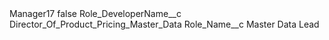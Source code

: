 <?xml version="1.0" encoding="UTF-8"?>
<CustomMetadata xmlns="http://soap.sforce.com/2006/04/metadata" xmlns:xsi="http://www.w3.org/2001/XMLSchema-instance" xmlns:xsd="http://www.w3.org/2001/XMLSchema">
    <label>Manager17</label>
    <protected>false</protected>
    <values>
        <field>Role_DeveloperName__c</field>
        <value xsi:type="xsd:string">Director_Of_Product_Pricing_Master_Data</value>
    </values>
    <values>
        <field>Role_Name__c</field>
        <value xsi:type="xsd:string">Master Data Lead</value>
    </values>
</CustomMetadata>

